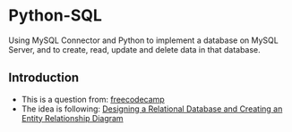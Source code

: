 # Python-SQL
Using MySQL Connector and Python to implement a database on MySQL Server, and to create, read, update and delete data in that database.

## Introduction
* This is a question from: [freecodecamp](https://www.freecodecamp.org/learn/relational-database/)
* The idea is following: [Designing a Relational Database and Creating an Entity Relationship Diagram](https://towardsdatascience.com/designing-a-relational-database-and-creating-an-entity-relationship-diagram-89c1c19320b2)
